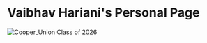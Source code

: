 # Vaibhav Hariani's Personal Page
![Cooper_Union Class of 2026](https://github.com/Vaibhav-Hariani/Vaibhav-Hariani.github.io/assets/62775035/69ca8a73-c627-4ffb-b1ed-fe011c586402)


